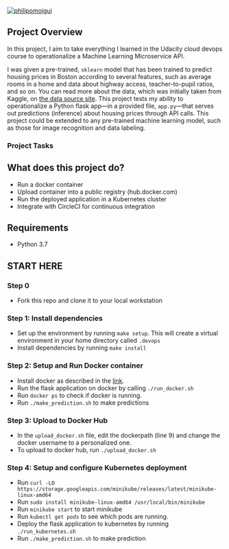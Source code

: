 [![philipomoigui](https://circleci.com/gh/philipomoigui/Operationalize-Machine-Learning.svg?style=svg)](https://app.circleci.com/pipelines/github/philipomoigui/Operationalize-Machine-Learning)

## Project Overview

In this project, I aim to take everything I learned in the Udacity cloud devops course to operationalize a Machine Learning Microservice API. 

I was given a pre-trained, `sklearn` model that has been trained to predict housing prices in Boston according to several features, such as average rooms in a home and data about highway access, teacher-to-pupil ratios, and so on. You can read more about the data, which was initially taken from Kaggle, on [the data source site](https://www.kaggle.com/c/boston-housing). This project tests my ability to operationalize a Python flask app—in a provided file, `app.py`—that serves out predictions (inference) about housing prices through API calls. This project could be extended to any pre-trained machine learning model, such as those for image recognition and data labeling.

### Project Tasks

## What does this project do?

- Run a docker container
- Upload container into a public registry (hub.docker.com)
- Run the deployed application in a Kubernetes cluster
- Integrate with CircleCI for continuous integration

## Requirements
 - Python 3.7

## START HERE

### Step 0
- Fork this repo and clone it to your local workstation

### Step 1: Install dependencies
- Set up the environment by running `make setup`. This will create a virtual environment in your home directory called `.devops`
- Install dependencies by running `make install`

### Step 2: Setup and Run Docker container
- Install docker as described in the [link](https://docs.docker.com/engine/install/ubuntu/).
- Run the flask application on docker by calling `./run_docker.sh`
- Run `docker ps` to check if docker is running.
- Run `./make_prediction.sh` to make predictions

### Step 3: Upload to Docker Hub
- In the `upload_docker.sh` file, edit the dockerpath (line 9) and change the docker username to a personalized one.
- To upload to docker hub, run `./upload_docker.sh`

### Step 4: Setup and configure Kubernetes deployment
- Run `curl -LO https://storage.googleapis.com/minikube/releases/latest/minikube-linux-amd64`
- Run `sudo install minikube-linux-amd64 /usr/local/bin/minikube`
- Run `minikube start` to start minikube
- Run `kubectl get pods` to see which pods are running.
- Deploy the flask application to kubernetes by running `./run_kubernetes.sh`
- Run `./make_prediction.sh` to make prediction